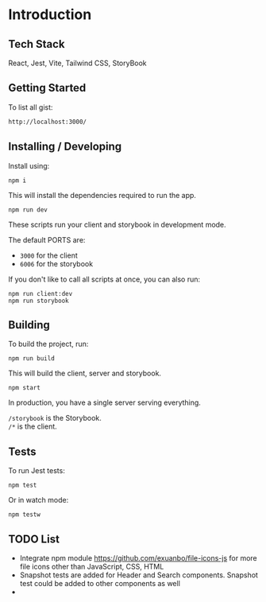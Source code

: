 # Introduction

## Tech Stack

React, Jest, Vite, Tailwind CSS, StoryBook

## Getting Started

To list all gist:

```html
http://localhost:3000/
```

## Installing / Developing

Install using:

```shell
npm i
```

This will install the dependencies required to run the app.

```shell
npm run dev
```

These scripts run your client and storybook in development mode.

The default PORTS are:

- `3000` for the client
- `6006` for the storybook

If you don't like to call all scripts at once, you can also run:

```shell
npm run client:dev
npm run storybook
```

## Building

To build the project, run:

```shell
npm run build
```

This will build the client, server and storybook.

```shell
npm start
```

In production, you have a single server serving everything.

`/storybook` is the Storybook.  
`/*` is the client.

## Tests

To run Jest tests:

```shell
npm test
```

Or in watch mode:

```shell
npm testw
```

## TODO List
- Integrate npm module https://github.com/exuanbo/file-icons-js for more file icons other than JavaScript, CSS, HTML
- Snapshot tests are added for Header and Search components. Snapshot test could be added to other components as well
- 